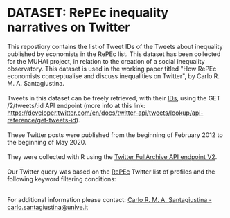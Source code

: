 # DATASET: RePEc inequality narratives on Twitter

This repostiory contains the list of Tweet IDs of the Tweets about inequality published by economists in the RePEc list. 
This dataset has been collected for the MUHAI project, in relation to the creation of a  social inequality observatory. 
This dataset is used in the working paper titled "How RePEc economists conceptualise and discuss inequalities on Twitter", by Carlo R. M. A. Santagiustina. <br><br>
Tweets in this dataset can be freely retrieved, with their [IDs](), using the GET /2/tweets/:id API endpoint (more info at this link: https://developer.twitter.com/en/docs/twitter-api/tweets/lookup/api-reference/get-tweets-id).<br><br>
These Twitter posts were published from the beginning of February 2012 to the beginning of May 2020. <br><br> They were collected with R using the [Twitter FullArchive API endpoint V2](). <br><br>
Our Twitter query was based on the [RePEc](https://twitter.com/i/lists/1087053821786947584/members) Twitter list of profiles and the following keyword filtering conditions: <br><br>


For additional information please contact: [Carlo R. M. A. Santagiustina - carlo.santagiustina@unive.it](mailto:carlo.santagiustina@unive.it)

